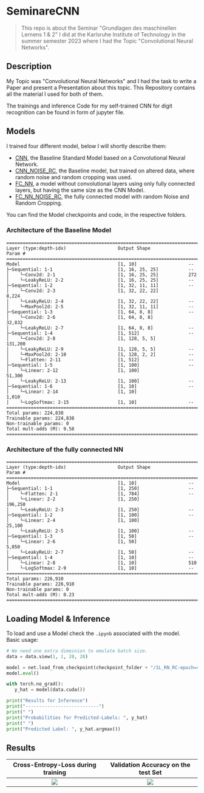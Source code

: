 # SeminareCNN
> This repo is about the Seminar "Grundlagen des maschinellen Lernens 1 & 2" I did at the Karlsruhe Institute of Technology in the summer semester 2023 where I had the Topic "Convolutional Neural Networks".

## Description

My Topic was "Convolutional Neural Networks" and I had the task to write a Paper and present a Presentation about this topic.
This Repository contains all the material I used for both of them.

The trainings and inference Code for my self-trained CNN for digit recognition can be found in form of jupyter file.

## Models

I trained four different model, below I will shortly describe them:
- [CNN](CNN), the Baseline Standard Model based on a Convolutional Neural Network.
- [CNN_NOISE_RC](CNN_NOISE_RC), the Baseline model, but trained on altered data, where random noise and random cropping was used.
- [FC_NN](CNN_NOISE_RC), a model without convolutional layers using only fully connected layers, but having the same size as the CNN Model.
- [FC_NN_NOISE_RC](CNN_NOISE_RC), the fully connected model with random Noise and Random Cropping.

You can find the Model checkpoints and code, in the respective folders.

### Architecture of the Baseline Model

```
==========================================================================================
Layer (type:depth-idx)                   Output Shape              Param #
==========================================================================================
Model                                    [1, 10]                   --
├─Sequential: 1-1                        [1, 16, 25, 25]           --
│    └─Conv2d: 2-1                       [1, 16, 25, 25]           272
│    └─LeakyReLU: 2-2                    [1, 16, 25, 25]           --
├─Sequential: 1-2                        [1, 32, 11, 11]           --
│    └─Conv2d: 2-3                       [1, 32, 22, 22]           8,224
│    └─LeakyReLU: 2-4                    [1, 32, 22, 22]           --
│    └─MaxPool2d: 2-5                    [1, 32, 11, 11]           --
├─Sequential: 1-3                        [1, 64, 8, 8]             --
│    └─Conv2d: 2-6                       [1, 64, 8, 8]             32,832
│    └─LeakyReLU: 2-7                    [1, 64, 8, 8]             --
├─Sequential: 1-4                        [1, 512]                  --
│    └─Conv2d: 2-8                       [1, 128, 5, 5]            131,200
│    └─LeakyReLU: 2-9                    [1, 128, 5, 5]            --
│    └─MaxPool2d: 2-10                   [1, 128, 2, 2]            --
│    └─Flatten: 2-11                     [1, 512]                  --
├─Sequential: 1-5                        [1, 100]                  --
│    └─Linear: 2-12                      [1, 100]                  51,300
│    └─LeakyReLU: 2-13                   [1, 100]                  --
├─Sequential: 1-6                        [1, 10]                   --
│    └─Linear: 2-14                      [1, 10]                   1,010
│    └─LogSoftmax: 2-15                  [1, 10]                   --
==========================================================================================
Total params: 224,838
Trainable params: 224,838
Non-trainable params: 0
Total mult-adds (M): 9.58
==========================================================================================
````

### Architecture of the fully connected NN

```
==========================================================================================
Layer (type:depth-idx)                   Output Shape              Param #
==========================================================================================
Model                                    [1, 10]                   --
├─Sequential: 1-1                        [1, 250]                  --
│    └─Flatten: 2-1                      [1, 784]                  --
│    └─Linear: 2-2                       [1, 250]                  196,250
│    └─LeakyReLU: 2-3                    [1, 250]                  --
├─Sequential: 1-2                        [1, 100]                  --
│    └─Linear: 2-4                       [1, 100]                  25,100
│    └─LeakyReLU: 2-5                    [1, 100]                  --
├─Sequential: 1-3                        [1, 50]                   --
│    └─Linear: 2-6                       [1, 50]                   5,050
│    └─LeakyReLU: 2-7                    [1, 50]                   --
├─Sequential: 1-4                        [1, 10]                   --
│    └─Linear: 2-8                       [1, 10]                   510
│    └─LogSoftmax: 2-9                   [1, 10]                   --
==========================================================================================
Total params: 226,910
Trainable params: 226,910
Non-trainable params: 0
Total mult-adds (M): 0.23
==========================================================================================
```

## Loading Model & Inference

To load and use a Model check the `.ipynb` associated with the model.  
Basic usage:  

```python
# We need one extra dimesnion to emulate batch size.
data = data.view(1, 1, 28, 28)

model = net.load_from_checkpoint(checkpoint_folder + "/1L_RN_RC-epoch=4.ckpt")
model.eval()

with torch.no_grad():
   y_hat = model(data.cuda())

print("Results for Inference")
print("---------------------------")
print(" ")
print("Probabilities for Predicted-Labels: ", y_hat)
print(" ")
print("Predicted Label: ", y_hat.argmax())
````

## Results

Cross-Entropy-Loss during training        |  Validation Accuracy on the test Set
:-------------------------:|:---------------------------------------------------:
![](Results/train_loss_result_data.png)  |  ![](Results/val_acc_result_data.png)
